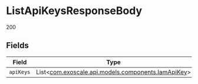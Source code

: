 # ListApiKeysResponseBody

200


## Fields

| Field                                                                                      | Type                                                                                       | Required                                                                                   | Description                                                                                |
| ------------------------------------------------------------------------------------------ | ------------------------------------------------------------------------------------------ | ------------------------------------------------------------------------------------------ | ------------------------------------------------------------------------------------------ |
| `apiKeys`                                                                                  | List<[com.exoscale.api.models.components.IamApiKey](../../models/components/IamApiKey.md)> | :heavy_minus_sign:                                                                         | N/A                                                                                        |